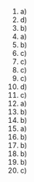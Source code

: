 1. a) 
2. d)
3. b)
4. a)
5. b)
6. c)
7. c)
8. c)
9. c)
10. d)
11. c)
12. a)
13. b)
14. b)
15. a)
16. b)
17. b)
18. b)
19. b)
20. c)
